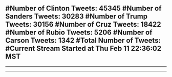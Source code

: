 #Number of Clinton Tweets: 45345
#Number of Sanders Tweets: 30283
#Number of Trump Tweets: 30156
#Number of Cruz Tweets: 18422
#Number of Rubio Tweets: 5206
#Number of Carson Tweets: 1342
#Total Number of Tweets:  
#Current Stream Started at Thu Feb 11 22:36:02 MST
---
---
---
